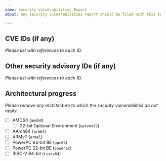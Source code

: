 ```yaml
---
name: Security Vulnerabilities Report
about: Any security vulnerabilities report should be filed with this template.

---
```


CVE IDs (if any)
---------------------

*Please list with references to each ID.*

Other security advisory IDs (if any)
------------------------------------------------

*Please list with references to each ID.*

Architectural progress
--------------------------------

*Please remove any architecture to which the security vulnerabilities do not apply.*

- [ ] AMD64 (`amd64`)
    - [ ] 32-bit Optional Environment (`optenv32`)
- [ ] AArch64 (`arm64`)
- [ ] ARMv7 (`armel`)
- [ ] PowerPC 64-bit BE (`ppc64`)
- [ ] PowerPC 32-bit BE (`powerpc`)
- [ ] RISC-V 64-bit (`riscv64`)
